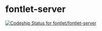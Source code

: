 # fontlet-server

[ ![Codeship Status for fontlet/fontlet-server](https://app.codeship.com/projects/11ec9160-de0a-0136-a649-46d58e6b5f29/status?branch=master)](https://app.codeship.com/projects/318094)
